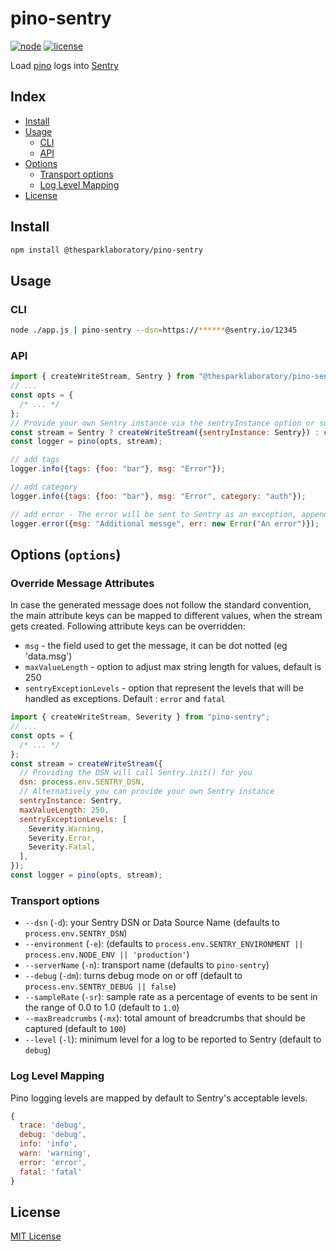 # pino-sentry

[![node](https://img.shields.io/badge/node-10.0+-brightgreen.svg)][node-url]
[![license](https://img.shields.io/github/license/aandrewww/pino-sentry.svg)][license-url]

Load [pino](https://github.com/pinojs/pino) logs into [Sentry](https://sentry.io/)

## Index

- [Install](#install)
- [Usage](#usage)
  - [CLI](#cli)
  - [API](#api)
- [Options](#options-options)
  - [Transport options](#transport-options)
  - [Log Level Mapping](#log-level-mapping)
- [License](#license)

## Install

```bash
npm install @thesparklaboratory/pino-sentry
```

## Usage

### CLI

```bash
node ./app.js | pino-sentry --dsn=https://******@sentry.io/12345
```

### API

```js
import { createWriteStream, Sentry } from "@thesparklaboratory/pino-sentry";
// ...
const opts = {
  /* ... */
};
// Provide your own Sentry instance via the sentryInstance option or supply the Sentry DSN via the dsn option
const stream = Sentry ? createWriteStream({sentryInstance: Sentry}) : createWriteStream({dsn: process.env.SENTRY_DSN});
const logger = pino(opts, stream);

// add tags
logger.info({tags: {foo: "bar"}, msg: "Error"});

// add category
logger.info({tags: {foo: "bar"}, msg: "Error", category: "auth"});

// add error - The error will be sent to Sentry as an exception, appending the `msg` to the error message
logger.error({msg: "Additional messge", err: new Error("An error")});


```
## Options (`options`)

### Override Message Attributes

In case the generated message does not follow the standard convention, the main attribute keys can be mapped to different values, when the stream gets created. Following attribute keys can be overridden:

- `msg` - the field used to get the message, it can be dot notted (eg 'data.msg')
- `maxValueLength` - option to adjust max string length for values, default is 250
- `sentryExceptionLevels` - option that represent the levels that will be handled as exceptions. Default : `error` and `fatal`

```js
import { createWriteStream, Severity } from "pino-sentry";
// ...
const opts = {
  /* ... */
};
const stream = createWriteStream({
  // Providing the DSN will call Sentry.init() for you
  dsn: process.env.SENTRY_DSN,
  // Alternatively you can provide your own Sentry instance
  sentryInstance: Sentry,
  maxValueLength: 250,
  sentryExceptionLevels: [
    Severity.Warning,
    Severity.Error,
    Severity.Fatal,
  ],
});
const logger = pino(opts, stream);
```

### Transport options

- `--dsn` (`-d`): your Sentry DSN or Data Source Name (defaults to `process.env.SENTRY_DSN`)
- `--environment` (`-e`): (defaults to `process.env.SENTRY_ENVIRONMENT || process.env.NODE_ENV || 'production'`)
- `--serverName` (`-n`): transport name (defaults to `pino-sentry`)
- `--debug` (`-dm`): turns debug mode on or off (default to `process.env.SENTRY_DEBUG || false`)
- `--sampleRate` (`-sr`): sample rate as a percentage of events to be sent in the range of 0.0 to 1.0 (default to `1.0`)
- `--maxBreadcrumbs` (`-mx`): total amount of breadcrumbs that should be captured (default to `100`)
- `--level` (`-l`): minimum level for a log to be reported to Sentry (default to `debug`)

### Log Level Mapping

Pino logging levels are mapped by default to Sentry's acceptable levels.

```js
{
  trace: 'debug',
  debug: 'debug',
  info: 'info',
  warn: 'warning',
  error: 'error',
  fatal: 'fatal'
}
```

## License

[MIT License][license-url]

[license-url]: LICENSE
[node-url]: https://nodejs.org
